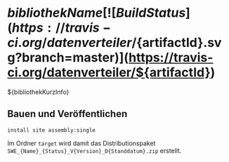${bibliothekName} [![Build Status](https://travis-ci.org/datenverteiler/${artifactId}.svg?branch=master)](https://travis-ci.org/datenverteiler/${artifactId})
=================

${bibliothekKurzInfo}


Bauen und Veröffentlichen
-------------------------

    install site assembly:single

Im Ordner `target` wird damit das Distributionspaket
`SWE_{Name}_{Status}_V{Version}_D{Standdatum}.zip` erstellt.
